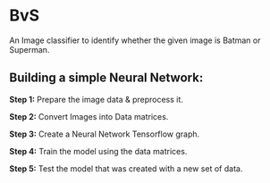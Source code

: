 # BvS
An Image classifier to identify whether the given image is Batman or Superman.

## Building a simple Neural Network:

**Step 1:** Prepare the image data & preprocess it.


**Step 2:** Convert Images into Data matrices.


**Step 3:** Create a Neural Network Tensorflow graph.


**Step 4:** Train the model using the data matrices.


**Step 5:** Test the model that was created with a new set of data.
